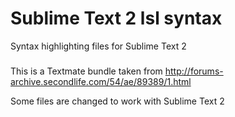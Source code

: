 # Sublime Text 2 lsl syntax

Syntax highlighting files for Sublime Text 2 

###

This is a Textmate bundle taken from http://forums-archive.secondlife.com/54/ae/89389/1.html

Some files are changed to work with Sublime Text 2